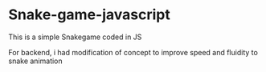# Snake-game-javascript

This is a simple Snakegame coded in JS

For backend, i had modification of concept to improve speed and fluidity to snake animation